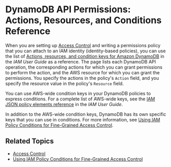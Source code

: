 # DynamoDB API Permissions: Actions, Resources, and Conditions Reference<a name="api-permissions-reference"></a>

When you are setting up [Access Control](authentication-and-access-control.md#access-control) and writing a permissions policy that you can attach to an IAM identity \(identity\-based policies\), you can use the list of [Actions, resources, and condition keys for Amazon DynamoDB](https://docs.aws.amazon.com/service-authorization/latest/reference/list_amazondynamodb.html) in the *IAM User Guide* as a reference\. The page lists each DynamoDB API operation, the corresponding actions for which you can grant permissions to perform the action, and the AWS resource for which you can grant the permissions\. You specify the actions in the policy's `Action` field, and you specify the resource value in the policy's `Resource` field\.

You can use AWS\-wide condition keys in your DynamoDB policies to express conditions\. For a complete list of AWS\-wide keys, see the [IAM JSON policy elements reference](https://docs.aws.amazon.com/IAM/latest/UserGuide/reference_policies_elements.html#AvailableKeys) in the *IAM User Guide*\.

In addition to the AWS\-wide condition keys, DynamoDB has its own specific keys that you can use in conditions\. For more information, see [Using IAM Policy Conditions for Fine\-Grained Access Control](specifying-conditions.md)\.

## Related Topics<a name="w283aac25c15b9c15c11"></a>
+ [Access Control](authentication-and-access-control.md#access-control)
+ [Using IAM Policy Conditions for Fine\-Grained Access Control](specifying-conditions.md)